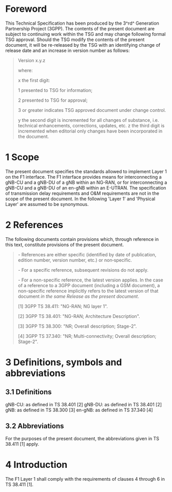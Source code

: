 # Foreword
This Technical Specification has been produced by the 3^rd^ Generation
Partnership Project (3GPP).
The contents of the present document are subject to continuing work within the
TSG and may change following formal TSG approval. Should the TSG modify the
contents of the present document, it will be re-released by the TSG with an
identifying change of release date and an increase in version number as
follows:
> Version x.y.z
>
> where:
>
> x the first digit:
>
> 1 presented to TSG for information;
>
> 2 presented to TSG for approval;
>
> 3 or greater indicates TSG approved document under change control.
>
> y the second digit is incremented for all changes of substance, i.e.
> technical enhancements, corrections, updates, etc.
z the third digit is incremented when editorial only changes have been
incorporated in the document.
# 1 Scope
The present document specifies the standards allowed to implement Layer 1 on
the F1 interface. The F1 interface provides means for interconnecting a gNB-CU
and a gNB-DU of a gNB within an NG-RAN, or for interconnecting a gNB-CU and a
gNB-DU of an en-gNB within an E-UTRAN.
The specification of transmission delay requirements and O&M requirements are
not in the scope of the present document.
In the following \'Layer 1\' and 'Physical Layer' are assumed to be
synonymous.
# 2 References
The following documents contain provisions which, through reference in this
text, constitute provisions of the present document.
> \- References are either specific (identified by date of publication,
> edition number, version number, etc.) or non‑specific.
>
> \- For a specific reference, subsequent revisions do not apply.
>
> \- For a non-specific reference, the latest version applies. In the case of
> a reference to a 3GPP document (including a GSM document), a non-specific
> reference implicitly refers to the latest version of that document _in the
> same Release as the present document_.
>
> [1] 3GPP TS 38.411: \"NG-RAN; NG layer 1\".
>
> [2] 3GPP TS 38.401: \"NG-RAN; Architecture Description\".
>
> [3] 3GPP TS 38.300: \"NR; Overall description; Stage-2\".
>
> [4] 3GPP TS 37.340: \"NR; Multi-connectivity; Overall description;
> Stage-2\".
# 3 Definitions, symbols and abbreviations
## 3.1 Definitions
gNB-CU: as defined in TS 38.401 [2]
gNB-DU: as defined in TS 38.401 [2]
gNB: as defined in TS 38.300 [3]
en-gNB: as defined in TS 37.340 [4]
## 3.2 Abbreviations
For the purposes of the present document, the abbreviations given in TS 38.411
[1] apply.
# 4 Introduction
The F1 Layer 1 shall comply with the requirements of clauses 4 through 6 in TS
38.411 [1].
#